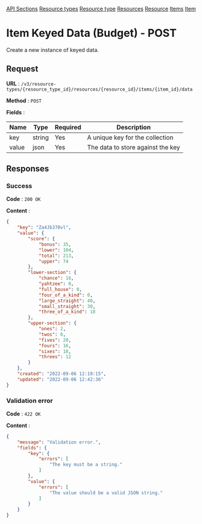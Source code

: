 [API Sections](../Sections.md)
[Resource types](../resource-types/GET.md)
[Resource type](../resource-type/GET.md)
[Resources](../resources/GET.md)
[Resource](../resource/GET.md)
[Items](../items-game/GET.md)
[Item](../item-game/GET.md)

# Item Keyed Data (Budget) - POST

Create a new instance of keyed data.

## Request

**URL** : `/v3/resource-types/{resource_type_id}/resources/{resource_id}/items/{item_id}/data`

**Method** : `POST`

**Fields** :

Name | Type | Required | Description
---|---|---|---
key | string | Yes | A unique key for the collection
value | json | Yes | The data to store against the key

## Responses

### Success

**Code** : `200 OK`

**Content** : 
```json
{
    "key": "Za4Jb370vl",
    "value": {
        "score": {
            "bonus": 35,
            "lower": 104,
            "total": 213,
            "upper": 74
        },
        "lower-section": {
            "chance": 16,
            "yahtzee": 0,
            "full_house": 0,
            "four_of_a_kind": 0,
            "large_straight": 40,
            "small_straight": 30,
            "three_of_a_kind": 18
        },
        "upper-section": {
            "ones": 2,
            "twos": 6,
            "fives": 20,
            "fours": 16,
            "sixes": 18,
            "threes": 12
        }
    },
    "created": "2022-09-06 12:19:15",
    "updated": "2022-09-06 12:42:36"
}
```

### Validation error

**Code** : `422 OK`

**Content** : 
```json
{
    "message": "Validation error.",
    "fields": {
        "key": {
            "errors": [
                "The key must be a string."
            ]
        },
        "value": {
            "errors": [
                "The value should be a valid JSON string."
            ]
        }
    }
}
```